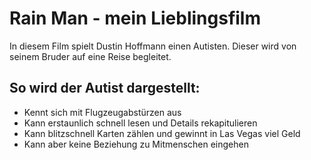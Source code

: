 # Rain Man - mein Lieblingsfilm

In diesem Film spielt Dustin Hoffmann einen Autisten.
Dieser wird von seinem Bruder auf eine Reise begleitet.
## So wird der Autist dargestellt:
* Kennt sich mit Flugzeugabstürzen aus
* Kann erstaunlich schnell lesen und Details rekapitulieren
* Kann blitzschnell Karten zählen und gewinnt in Las Vegas viel Geld
* Kann aber keine Beziehung zu Mitmenschen eingehen




